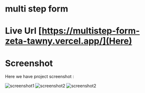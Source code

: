 # multi step form
# Live Url [https://multistep-form-zeta-tawny.vercel.app/](Here)
# Screenshot
Here we have project screenshot :

![screenshot1](step2.png)
![screenshot2](step3.png)
![screenshot2](step3m.png)
